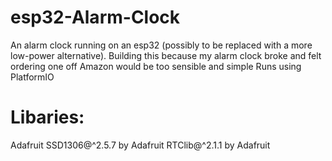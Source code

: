 # esp32-Alarm-Clock
An alarm clock running on an esp32 (possibly to be replaced with a more low-power alternative).
Building this because my alarm clock broke and felt ordering one off Amazon would be too sensible and simple
Runs using PlatformIO

# Libaries:
Adafruit SSD1306@^2.5.7 by Adafruit
RTClib@^2.1.1 by Adafruit
